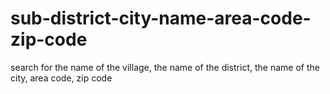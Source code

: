 # sub-district-city-name-area-code-zip-code
search for the name of the village, the name of the district, the name of the city, area code, zip code
